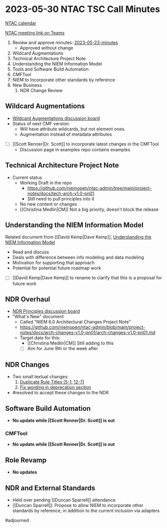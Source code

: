 # 2023-05-30 NTAC TSC Call Minutes

[NTAC calendar](https://lists.oasis-open-projects.org/g/niemopen-ntactsc/calendar)

[NTAC meeting link on Teams](https://dod.teams.microsoft.us/l/meetup-join/19%3adod%3ameeting_027b8f8cd305438fbb0a76a1e7896d97%40thread.v2/0?context=%7b%22Tid%22%3a%22102d0191-eeae-4761-b1cb-1a83e86ef445%22%2c%22Oid%22%3a%2270ae69c4-ba53-4071-b60d-68a8b321854e%22%7d)

1.  Review and approve minutes: [2023-05-23-minutes](2023-05-23-minutes.md)
	- Approved without change
2.  Wildcard Augmentations
3.  Technical Architecture Project Note
4.  Understanding the NIEM Information Model 
5.  Tools and Software Build Automation
6.  CMFTool
7.  NIEM to Incorporate other standards by reference
8.  New Business
	1. NDR Change Review


## Wildcard Augmentations

- [Wildcard Augmentations discussion board](https://github.com/niemopen/ntac-admin/discussions/32)
- Status of next CMF version:
	- Will have attribute wildcards, but not element ones.
	- Augmentation instead of metadata attributes
- [ ] [[Scott Renner|Dr. Scott]] to incorporate latest changes in the CMFTool
	- Discussion page in examples repo contains examples

## Technical Architecture Project Note

- Current status
	- Working Draft in the repo
		- https://github.com/niemopen/ntac-admin/tree/main/project-notes/docs/tech-arch-v1.0-pn01
		- Still need to pull principles into it
	- No new content or changes
	- [[Christina Medlin|CM]] Not a big priority, doesn't block the release


## Understanding the NIEM Information Model

Related document from [[David Kemp|Dave Kemp]], [Understanding the NIEM Information Model](https://github.com/niemopen/ntac-admin/tree/main/project-notes/docs/information-model-v1.0-pn01)

- Read and discuss
- Deals with difference between info modeling and data modeling
- Motivation for supporting that approach
- Potential for potential future roadmap work
- [ ] [[David Kemp|Dave Kemp]] to rename to clarify that this is a proposal for future work

## NDR Overhaul

- [NDR Principles discussion board](https://github.com/niemopen/ntac-admin/discussions/38)
- "What's New" document
	- Called "NIEM 6.0 Architectural Changes Project Note"
	- https://github.com/niemopen/ntac-admin/blob/main/project-notes/docs/arch-changes-v1.0-pn01/arch-changes-v1.0-pn01.md
	- Target date for this:
		- [[Christina Medlin|CM]] Still adding to this
		- [ ] Aim for June 9th or the week after

## NDR Changes

- Two small textual changes:
	1. [Duplicate Rule Titles (5-1, 12-7)](https://github.com/niemopen/niem-naming-design-rules/issues/1)
	2. [Fix wording in deprecation section](https://github.com/niemopen/niem-naming-design-rules/issues/2)
- #resolved to accept these changes to the NDR

## Software Build Automation

- **No update while [[Scott Renner|Dr. Scott]] is out**

### CMFTool

- **No update while [[Scott Renner|Dr. Scott]] is out**

## Role Revamp

- **No updates**

## NDR and External Standards

- Held over pending [[Duncan Sparrell]] attendance
- [[Duncan Sparrell]]: Propose to allow NIEM to incorporate other standards by reference, in addition to the current inclusion via adapters

#adjourned 
